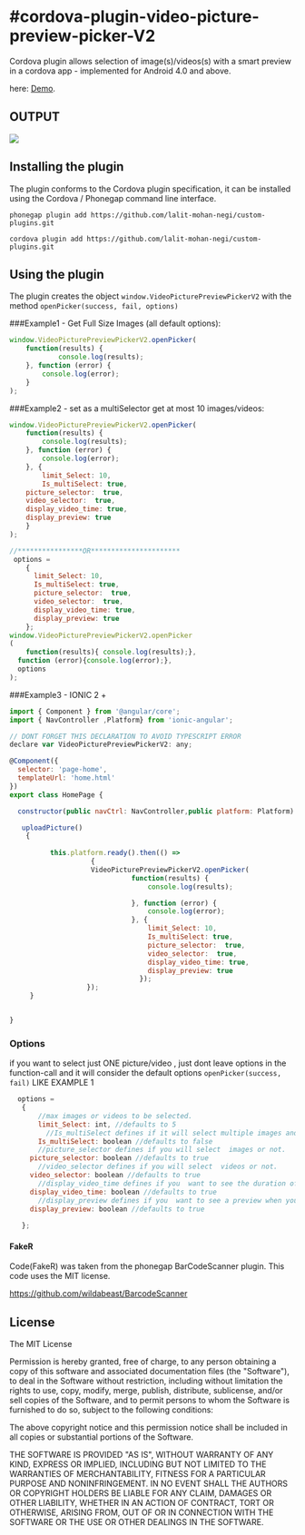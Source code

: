 #cordova-plugin-video-picture-preview-picker-V2
===================

Cordova  plugin allows selection of  image(s)/videos(s) with a smart preview  in a cordova app - implemented for Android 4.0 and above.

 here: [Demo](https://www.youtube.com/watch?v=O9do9XmMBvQ).
## OUTPUT
![](http://80.241.214.164/Cordovapicker/output.png)

## Installing the plugin

The plugin conforms to the Cordova plugin specification, it can be installed
using the Cordova / Phonegap command line interface.

    phonegap plugin add https://github.com/lalit-mohan-negi/custom-plugins.git

    cordova plugin add https://github.com/lalit-mohan-negi/custom-plugins.git


## Using the plugin

The plugin creates the object `window.VideoPicturePreviewPickerV2` with the method `openPicker(success, fail, options)` 

###Example1 - Get Full Size Images (all default options):
```javascript
window.VideoPicturePreviewPickerV2.openPicker(
	function(results) {
			console.log(results);
	}, function (error) {
		console.log(error);
	}
);
```

###Example2 - set as a multiSelector get at most 10 images/videos:
```javascript
window.VideoPicturePreviewPickerV2.openPicker(
	function(results) {
		console.log(results);
	}, function (error) {
		console.log(error);
	}, {
		limit_Select: 10,
		Is_multiSelect: true,
    picture_selector:  true,
    video_selector:  true,
    display_video_time: true,
    display_preview: true
	}
);

//****************OR********************** 
 options = 
    {
      limit_Select: 10,
      Is_multiSelect: true,
      picture_selector:  true,
      video_selector:  true,
      display_video_time: true,
      display_preview: true
    };
window.VideoPicturePreviewPickerV2.openPicker
(
	function(results){ console.log(results);}, 
  function (error){console.log(error);},
  options
);
```

###Example3 - IONIC 2 + 
```javascript
import { Component } from '@angular/core';
import { NavController ,Platform} from 'ionic-angular';

// DONT FORGET THIS DECLARATION TO AVOID TYPESCRIPT ERROR 
declare var VideoPicturePreviewPickerV2: any;

@Component({
  selector: 'page-home',
  templateUrl: 'home.html'
})
export class HomePage {

  constructor(public navCtrl: NavController,public platform: Platform) {}

   uploadPicture()
    {
    
          this.platform.ready().then(() =>
                    {
                    VideoPicturePreviewPickerV2.openPicker(
                              function(results) {
                                  console.log(results);

                              }, function (error) {
                                  console.log(error);
                              }, {
                                  limit_Select: 10,
                                  Is_multiSelect: true,
                                  picture_selector:  true,
                                  video_selector:  true,
                                  display_video_time: true,
                                  display_preview: true
                                });
                   });
     }


}
```

### Options
if you want to select just ONE picture/video , just dont leave options in the function-call and it will consider the default options `openPicker(success, fail)` LIKE EXAMPLE 1
 ```javascript  
   options = 
    {
        //max images or videos to be selected.
    	limit_Select: int, //defaults to 5
    	  //Is_multiSelect defines if it will select multiple images and video.
    	Is_multiSelect: boolean //defaults to false
        //picture_selector defines if you will select  images or not.
      picture_selector: boolean //defaults to true
        //video_selector defines if you will select  videos or not.
      video_selector: boolean //defaults to true
        //display_video_time defines if you  want to see the duration of videos's thumbnails or not.
      display_video_time: boolean //defaults to true
        //display_preview defines if you  want to see a preview when you select a media or not.
      display_preview: boolean //defaults to true
    	
    };
```

#### FakeR

Code(FakeR) was  taken from the phonegap BarCodeScanner plugin.  This code uses the MIT license.

https://github.com/wildabeast/BarcodeScanner

## License

The MIT License

Permission is hereby granted, free of charge, to any person obtaining a copy
of this software and associated documentation files (the "Software"), to deal
in the Software without restriction, including without limitation the rights
to use, copy, modify, merge, publish, distribute, sublicense, and/or sell
copies of the Software, and to permit persons to whom the Software is
furnished to do so, subject to the following conditions:

The above copyright notice and this permission notice shall be included in
all copies or substantial portions of the Software.

THE SOFTWARE IS PROVIDED "AS IS", WITHOUT WARRANTY OF ANY KIND, EXPRESS OR
IMPLIED, INCLUDING BUT NOT LIMITED TO THE WARRANTIES OF MERCHANTABILITY,
FITNESS FOR A PARTICULAR PURPOSE AND NONINFRINGEMENT. IN NO EVENT SHALL THE
AUTHORS OR COPYRIGHT HOLDERS BE LIABLE FOR ANY CLAIM, DAMAGES OR OTHER
LIABILITY, WHETHER IN AN ACTION OF CONTRACT, TORT OR OTHERWISE, ARISING FROM,
OUT OF OR IN CONNECTION WITH THE SOFTWARE OR THE USE OR OTHER DEALINGS IN
THE SOFTWARE.
